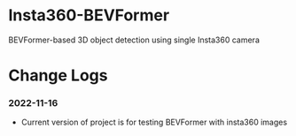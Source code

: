 # Insta360-BEVFormer
BEVFormer-based 3D object detection using single Insta360 camera

# Change Logs
### 2022-11-16
- Current version of project is for testing BEVFormer with insta360 images